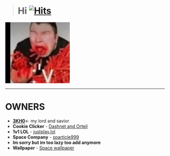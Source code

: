 > # **Hi** [![Hits](https://hits.seeyoufarm.com/api/count/incr/badge.svg?url=https%3A%2F%2Fnnintendoboi2.github.io%2Flettuce.pookie%2F&count_bg=%23A600FF&title_bg=%233D3D3D&icon=youtubegaming.svg&icon_color=%23A600FF&title=Viewers&edge_flat=false)](https://hits.seeyoufarm.com)
![🥵](spicey.png)
_______________________________________________________________________________________________________________

# OWNERS
- [**3KH0**](https://github.com/3kh0/)<- my lord and savior
- **Cookie Clicker**
        - [Dashnet and Orteil](https://orteil.dashnet.org) 
- **1v1 LOL**
        - [justplay.lol](https://www.justplay.lol/)
- **Space Company**
        - [sparticle999](https://github.com/sparticle999)
- **Im sorry but im too lazy too add anymore**
- **Wallpaper**
        - [Space wallpaper](https://giphy.com/gifs/stars-pleiades-serpentspells-1jXAh9RJME0LZoBFRp)
